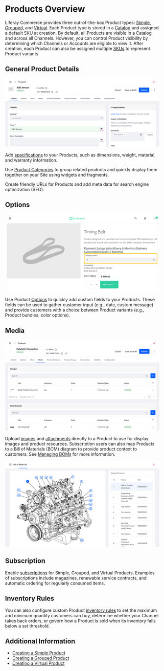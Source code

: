 # Products Overview

Liferay Commerce provides three out-of-the-box Product types: [Simple](../product-types/creating-a-simple-product.md), [Grouped](../product-types/creating-a-simple-product.md), and [Virtual](../product-types/creating-a-simple-product.md). Each Product type is stored in a [Catalog](../../catalogs/creating-a-new-catalog.md) and assigned a default SKU at creation. By default, all Products are visible in a Catalog and across all Channels. However, you can control Product visibility by determining which Channels or Accounts are eligible to view it. After creation, each Product can also be assigned multiple [SKUs](./creating-skus-for-product-variants.md) to represent Product variants.
<!--TASK: improve article flow and fill our Product features-->
## General Product Details

![Configure a Product's general details.](./products-overview/images/01.png)

Add [specifications](./specifications.md) to your Products, such as dimensions, weight, material, and warranty information.

Use [Product Categories](./organizing-your-catalog-with-product-categories.md) to group related products and quickly display them together on your Site using widgets and fragments.

Create friendly URLs for Products and add meta data for search engine optimization (SEO).

## Options

![Use Product Options to add custom fields to Products](./products-overview/images/02.png)

Use Product [Options](./using-product-options.md) to quickly add custom fields to your Products. These fields can be used to gather customer input (e.g., date, custom message) and provide customers with a choice between Product variants (e.g., Product bundles, color options).

## Media

![Add images and attachments directly to a Product.](./products-overview/images/03.png)

Upload [images](./product-images.md) and [attachments](./product-attachments.md) directly to a Product to use for display images and product resources. Subscription users can also map Products to a Bill of Materials (BOM) diagram to provide product context to customers. See [Managing BOMs](./managing-boms.md) for more information.

![Create BOM diagrams.](./products-overview/images/04.png)

## Subscription

Enable [subscriptions](./enabling-subscriptions-for-a-product.md) for Simple, Grouped, and Virtual Products. Examples of subscriptions include magazines, renewable service contracts, and automatic ordering for regularly consumed items.

## Inventory Rules

You can also configure custom Product [inventory rules](../../managing-inventory/introduction-to-managing-inventory.md) to set the maximum and minimum quantity customers can buy, determine whether your Channel takes back orders, or govern how a Product is sold when its inventory falls below a set threshold.

## Additional Information

* [Creating a Simple Product](../product-types/creating-a-simple-product.md)
* [Creating a Grouped Product](../product-types/creating-a-grouped-product.md)
* [Creating a Virtual Product](../product-types/creating-a-virtual-product.md)
